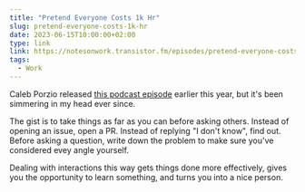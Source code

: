 ```yaml
---
title: "Pretend Everyone Costs 1k Hr"
slug: pretend-everyone-costs-1k-hr
date: 2023-06-15T10:00:00+02:00
type: link
link: https://notesonwork.transistor.fm/episodes/pretend-everyone-costs-1k-hr
tags:
  - Work
---
```


Caleb Porzio released [this podcast episode](https://notesonwork.transistor.fm/episodes/pretend-everyone-costs-1k-hr) earlier this year, but it's been simmering in my head ever since.

The gist is to take things as far as you can before asking others. Instead of opening an issue, open a PR. Instead of replying "I don't know", find out. Before asking a question, write down the problem to make sure you've considered evey angle yourself.

Dealing with interactions this way gets things done more effectively, gives you the opportunity to learn something, and turns you into a nice person.
